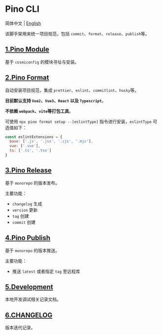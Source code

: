 # Pino CLI

简体中文 | [English](./README.md)

该脚手架用来统一项目规范，包括 `commit`、`format`、`release`、`publish`等。

## [1.Pino Module](./docs/zh-cn/1.Module.md)

基于 `cosmiconfig` 的模块寻址与安装。

## [2.Pino Format](./docs/zh-cn/2.Format.md)

自动安装项目规范，集成 `prettier`、`eslint`、`commitlint`、`husky`等。

**目前默认支持 `Vue2`、`Vue3`、`React` 以及 `Typescript`**。

**不依赖 `webpack`、`vite`等打包工具**。

可使用 `npx pino format setup --[eslintType]` 指令进行安装，`eslintType` 可选值如下：

```js
const eslintExtensions = {
  base: ['.js', '.jsx', '.cjs', '.mjs'],
  vue: ['.vue'],
  ts: ['.ts', '.tsx']
}
```

## [3.Pino Release](./docs/zh-cn/3.Release.md)

基于 `monorepo` 的版本发布。

主要功能：

- `changelog` 生成
- `version` 更新
- `tag` 创建
- `commit` 创建

## [4.Pino Publish](./docs/zh-cn/4.Publish.md)

基于 `monorepo` 的版本推送。

主要功能：

- 推送 `latest` 或者指定 `tag` 至远程库

## [5.Development](./docs/zh-cn/Development.md)

本地开发调试相关记录文档。

## [6.CHANGELOG](./CHANGELOG.md)

版本迭代记录。
